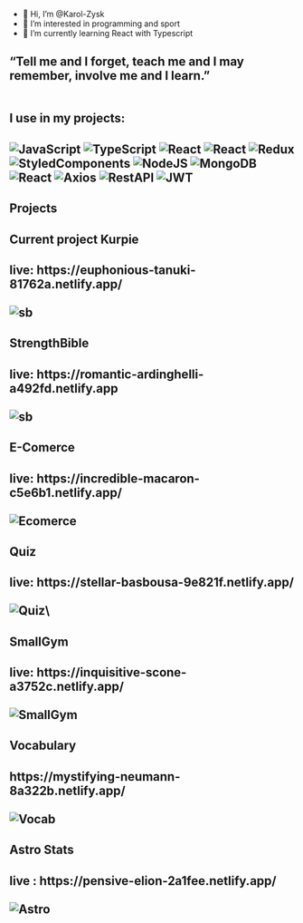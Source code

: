- 👋 Hi, I’m @Karol-Zysk
- 👀 I’m interested in programming and sport
- 🌱 I’m currently learning React with Typescript

<h2>“Tell me and I forget, teach me and I may remember, involve me and I learn.” 
<br><br><br>
	I use in my projects: <h2/>
<img src="https://img.shields.io/badge/JavaScript-F7DF1E?style=for-the-badge&logo=javascript&logoColor=black" alt="JavaScript"/>
<img src="https://img.shields.io/badge/TypeScript-007ACC?style=for-the-badge&logo=typescript&logoColor=white" alt="TypeScript"/>
<img src="https://img.shields.io/badge/React-20232A?style=for-the-badge&logo=react&logoColor=61DAFB" alt="React"/>
<img src="https://img.shields.io/badge/React_Router-CA4245?style=for-the-badge&logo=react-router&logoColor=white" alt="React"/>
<img src="https://img.shields.io/badge/Redux-593D88?style=for-the-badge&logo=redux&logoColor=white" alt="Redux"/>
<img src="https://img.shields.io/badge/styled--components-DB7093?style=for-the-badge&logo=styled-components&logoColor=white" alt="StyledComponents"/>
<img src="https://img.shields.io/badge/Node.js-43853D?style=for-the-badge&logo=node.js&logoColor=white" alt="NodeJS"/>
<img src="https://img.shields.io/badge/MongoDB-4EA94B?style=for-the-badge&logo=mongodb&logoColor=white" alt="MongoDB"/>
<img src="https://img.shields.io/badge/Heroku-430098?style=for-the-badge&logo=heroku&logoColor=white" alt="React"/>
<img src="https://img.shields.io/badge/-Axios-yellow" alt="Axios"/>
<img src="https://img.shields.io/badge/-RestAPI-green" alt="RestAPI"/>
<img src="https://img.shields.io/badge/-JWTtoken-grey" alt="JWT"/>
	<h2>Projects<h2/>
		<h2>Current project Kurpie<h2/>
				live: https://euphonious-tanuki-81762a.netlify.app/
				<br></br>
<img src="https://fv9-1.failiem.lv/thumb_show.php?i=u49uh9gkp&view" target="_blank" alt="sb"/>
		<h2>StrengthBible<h2/>
				live: https://romantic-ardinghelli-a492fd.netlify.app
				<br></br>
<img src="https://fv9-5.failiem.lv/thumb_show.php?i=efdch3hyf&view" target="_blank" alt="sb"/>
			<h2>E-Comerce<h2/>
				live: https://incredible-macaron-c5e6b1.netlify.app/
				<br></br>
	<img src="https://fv9-3.failiem.lv/thumb_show.php?i=y46kvrf2j&view" alt="Ecomerce" target="_blank"/>
				<h2>Quiz<h2/>
				live: https://stellar-basbousa-9e821f.netlify.app/
					<br></br>
	<img src="https://fv9-6.failiem.lv/thumb_show.php?i=apdfg9mu3&view" alt="Quiz\" target="_blank"/>
					<h2>SmallGym<h2/>
				live: https://inquisitive-scone-a3752c.netlify.app/
						<br></br>
	<img src="https://fv9-4.failiem.lv/thumb_show.php?i=zqsgz6w5g&view" alt="SmallGym" target="_blank"/>
						<h2>Vocabulary<h2/>
				https://mystifying-neumann-8a322b.netlify.app/
						<br></br>
	<img src="https://fv9-4.failiem.lv/thumb_show.php?i=zdqz9pv4e&view" alt="Vocab" target="_blank"/>
							<h2>Astro Stats<h2/>
				live : https://pensive-elion-2a1fee.netlify.app/
						<br></br>
	<img src="https://fv9-5.failiem.lv/thumb_show.php?i=udppy7e8g&view" alt="Astro" target="_blank"/>
	
	
	
	
	
	
	

	


<!---
Karol-Zysk/Karol-Zysk is a ✨ special ✨ repository because its `README.md` (this file) appears on your GitHub profile.
You can click the Preview link to take a look at your changes.
--->
